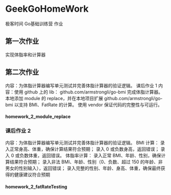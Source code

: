 # GeekGoHomeWork
极客时间 Go基础训练营 作业
## 第一次作业
实现体脂率和计算器

## 第二次作业
内容：为体脂计算器编写单元测试并完善体脂计算器的验证逻辑。
课后作业 1
内容：使用 github 上的 lib： github.com/armstrongli/go-bmi 完成体脂计算器。
本地添加 module 的 replace，并在本地项目扩展 github.com/armstrongli/go-bmi 以支持 BMI、FatRate 的计算。
使用 vendor 保证代码的完整性与可运行。
#### homework_2_module_replace
### 课后作业 2
内容：为体脂计算器编写单元测试并完善体脂计算器的验证逻辑。
BMI 计算：
录入正常身高、体重，确保计算结果符合预期；
录入 0 或负数身高，返回错误；
录入 0 或负数体重，返回错误。
体脂率计算：
录入正常 BMI、年龄、性别，确保计算结果符合预期；
录入非法 BMI、年龄、性别（0、负数、超过 150 的年龄、非男女的性别输入），返回错误；
录入完整的性别、年龄、身高、体重，确保最终获得的健康建议符合预期
#### homework_2_fatRateTesting
